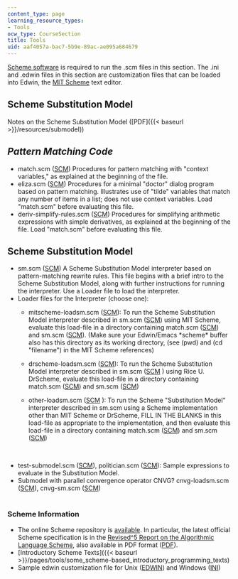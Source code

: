 ```yaml
---
content_type: page
learning_resource_types:
- Tools
ocw_type: CourseSection
title: Tools
uid: aaf4057a-bac7-5b9e-89ac-ae095a684679
---
```


[Scheme software](http://www.gnu.org/software/mit-scheme/) is required to run the .scm files in this section. The .ini and .edwin files in this section are customization files that can be loaded into Edwin, the [MIT Scheme](http://www.gnu.org/software/mit-scheme/index.html) text editor.

Scheme Substitution Model
-------------------------

Notes on the Scheme Substitution Model ([PDF]({{< baseurl >}}/resources/submodel))

_Pattern Matching Code_
-----------------------

*   match.scm ([SCM](/courses/electrical-engineering-and-computer-science/6-844-computability-theory-of-and-with-scheme-spring-2003/tools/match.scm)) Procedures for pattern matching with "context variables," as explained at the beginning of the file.
*   eliza.scm ([SCM](/courses/electrical-engineering-and-computer-science/6-844-computability-theory-of-and-with-scheme-spring-2003/tools/eliza.scm)) Procedures for a minimal "doctor" dialog program based on pattern matching. Illustrates use of "tilde" variables that match any number of items in a list; does not use context variables. Load "match.scm" before evaluating this file.
*   deriv-simplify-rules.scm ([SCM](/courses/electrical-engineering-and-computer-science/6-844-computability-theory-of-and-with-scheme-spring-2003/tools/derivsimplifyrules.scm)) Procedures for simplifying arithmetic expressions with simple derivatives, as explained at the beginning of the file. Load "match.scm" before evaluating this file.

Scheme Substitution Model
-------------------------

*   sm.scm ([SCM](/courses/electrical-engineering-and-computer-science/6-844-computability-theory-of-and-with-scheme-spring-2003/tools/sm.scm)) A Scheme Substitution Model interpreter based on pattern-matching rewrite rules. This file begins with a brief intro to the Scheme Substitution Model, along with further instructions for running the interpreter. Use a Loader file to load the interpreter.
*   Loader files for the Interpreter (choose one):
    *   mitscheme-loadsm.scm ([SCM](/courses/electrical-engineering-and-computer-science/6-844-computability-theory-of-and-with-scheme-spring-2003/tools/mitschemeloadsm.scm)): To run the Scheme Substitution Model interpreter described in sm.scm ([SCM](/courses/electrical-engineering-and-computer-science/6-844-computability-theory-of-and-with-scheme-spring-2003/tools/sm.scm)) using MIT Scheme, evaluate this load-file in a directory containing match.scm ([SCM](/courses/electrical-engineering-and-computer-science/6-844-computability-theory-of-and-with-scheme-spring-2003/tools/match.scm)) and sm.scm ([SCM](/courses/electrical-engineering-and-computer-science/6-844-computability-theory-of-and-with-scheme-spring-2003/tools/sm.scm)). (Make sure your Edwin/Emacs \*scheme\* buffer also has this directory as its working directory, (see (pwd) and (cd "filename") in the MIT Scheme references)
    *   drscheme-loadsm.scm ([SCM](/courses/electrical-engineering-and-computer-science/6-844-computability-theory-of-and-with-scheme-spring-2003/tools/drschemeloadsm.scm)): To run the Scheme Substitution Model interpreter described in sm.scm ([SCM](/courses/electrical-engineering-and-computer-science/6-844-computability-theory-of-and-with-scheme-spring-2003/tools/sm.scm) ) using Rice U. DrScheme, evaluate this load-file in a directory containing match.scm ([SCM](/courses/electrical-engineering-and-computer-science/6-844-computability-theory-of-and-with-scheme-spring-2003/tools/match.scm)) and sm.scm ([SCM](/courses/electrical-engineering-and-computer-science/6-844-computability-theory-of-and-with-scheme-spring-2003/tools/sm.scm))
    *   other-loadsm.scm ([SCM](/courses/electrical-engineering-and-computer-science/6-844-computability-theory-of-and-with-scheme-spring-2003/tools/otherloadsm.scm) ): To run the Scheme "Substitution Model" interpreter described in sm.scm using a Scheme implementation other than MIT Scheme or DrScheme, FILL IN THE BLANKS in this load-file as appropriate to the implementation, and then evaluate this load-file in a directory containing match.scm ([SCM](/courses/electrical-engineering-and-computer-science/6-844-computability-theory-of-and-with-scheme-spring-2003/tools/match.scm)) and sm.scm ([SCM](/courses/electrical-engineering-and-computer-science/6-844-computability-theory-of-and-with-scheme-spring-2003/tools/sm.scm))  
          
         
*   test-submodel.scm ([SCM](/courses/electrical-engineering-and-computer-science/6-844-computability-theory-of-and-with-scheme-spring-2003/tools/testsubmodel.scm)), politician.scm ([SCM](/courses/electrical-engineering-and-computer-science/6-844-computability-theory-of-and-with-scheme-spring-2003/tools/politician.scm)): Sample expressions to evaluate in the Substitution Model.
*   Submodel with parallel convergence operator CNVG? cnvg-loadsm.scm ([SCM](/courses/electrical-engineering-and-computer-science/6-844-computability-theory-of-and-with-scheme-spring-2003/tools/cnvgloadsm.scm)), cnvg-sm.scm ([SCM](/courses/electrical-engineering-and-computer-science/6-844-computability-theory-of-and-with-scheme-spring-2003/tools/cnvgsm.scm))  
     

### Scheme Information

*   The online Scheme repository is [available](http://www.schemers.org/). In particular, the latest official Scheme specification is in the [Revised^5 Report on the Algorithmic Language Scheme](http://www.schemers.org/Documents/Standards/R5RS/HTML/), also available in PDF format ([PDF](http://www.schemers.org/Documents/Standards/R5RS/r5rs.pdf)).
*   [Introductory Scheme Texts]({{< baseurl >}}/pages/tools/some_scheme-based_introductory_programming_texts)
*   Sample edwin customization file for Unix ([EDWIN](/courses/electrical-engineering-and-computer-science/6-844-computability-theory-of-and-with-scheme-spring-2003/tools/Unnamed.edwin)) and Windows ([INI](/courses/electrical-engineering-and-computer-science/6-844-computability-theory-of-and-with-scheme-spring-2003/tools/edwin.ini))